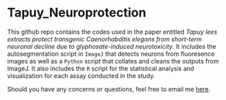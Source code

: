 # Tapuy_Neuroprotection

This github repo contains the codes used in the paper entitled *Tapuy lees extracts protect transgenic Caenorhabditis elegans from short-term neuronal decline due to glyphosate-induced neurotoxicity*. It includes the autosegmentation script in `ImageJ` that detects neurons from fluoresence images as well as a `Python` script that collates and cleans the outputs from ImageJ. It also includes the `R` script for the statistical analysis and visualization for each assay conducted in the study. 

Should you have any concerns or questions, feel free to email me [here](mailto:jcbacong@up.edu.ph).
